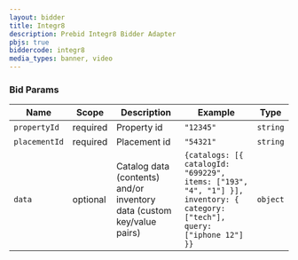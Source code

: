 ```yaml
---
layout: bidder
title: Integr8
description: Prebid Integr8 Bidder Adapter
pbjs: true
biddercode: integr8
media_types: banner, video
---
```



### Bid Params

| Name          | Scope    |Description                                                             | Example            | Type      |
|---------------|----------|------------------------------------------------------------------------|--------------------|-----------|
| `propertyId`  | required |Property id                                                             | `"12345"`          | `string`  |
| `placementId` | required |Placement id                                                            | `"54321"`          | `string`  |
| `data`        | optional |Catalog data (contents) and/or inventory data (custom key/value pairs)  | `{catalogs: [{ catalogId: "699229", items: ["193", "4", "1"] }], inventory: { category: ["tech"], query: ["iphone 12"] }}` | `object` |
